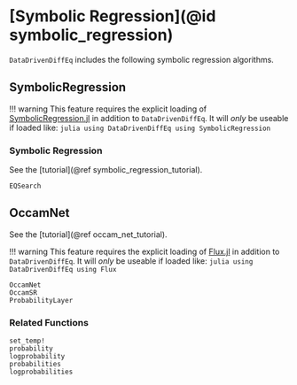 # [Symbolic Regression](@id symbolic_regression)

`DataDrivenDiffEq` includes the following symbolic regression algorithms.

## SymbolicRegression

!!! warning
    This feature requires the explicit loading of [SymbolicRegression.jl](https://github.com/MilesCranmer/SymbolicRegression.jl) in addition to `DataDrivenDiffEq`. It will _only_ be useable if loaded like:
    ```julia
    using DataDrivenDiffEq
    using SymbolicRegression
    ```

### Symbolic Regression
See the [tutorial](@ref symbolic_regression_tutorial).

```@docs
EQSearch
```

## OccamNet
See the [tutorial](@ref occam_net_tutorial).

!!! warning
    This feature requires the explicit loading of [Flux.jl](https://fluxml.ai/) in addition to `DataDrivenDiffEq`. It will _only_ be useable if loaded like:
    ```julia
    using DataDrivenDiffEq
    using Flux
    ```

```@docs
OccamNet
OccamSR
ProbabilityLayer
```

### Related Functions

```@docs
set_temp!
probability
logprobability
probabilities
logprobabilities
```
